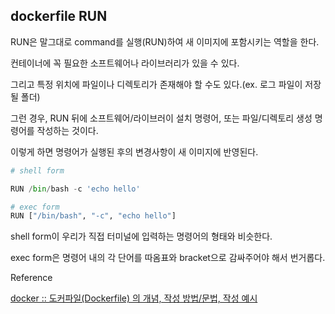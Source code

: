## dockerfile RUN

RUN은 말그대로 command를 실행(RUN)하여 새 이미지에 포함시키는 역할을 한다.

컨테이너에 꼭 필요한 소프트웨어나 라이브러리가 있을 수 있다.

그리고 특정 위치에 파일이나 디렉토리가 존재해야 할 수도 있다.(ex. 로그 파일이 저장될 폴더)

그런 경우, RUN 뒤에 소프트웨어/라이브러이 설치 명령어, 또는 파일/디렉토리 생성 명령어를 작성하는 것이다.

이렇게 하면 명령어가 실행된 후의 변경사항이 새 이미지에 반영된다.

```python
# shell form

RUN /bin/bash -c 'echo hello'

# exec form
RUN ["/bin/bash", "-c", "echo hello"]
```

shell form이 우리가 직접 터미널에 입력하는 명령어의 형태와 비슷한다.

exec form은 명령어 내의 각 단어를 따옴표와 bracket으로 감싸주어야 해서 번거롭다.

Reference

[docker :: 도커파일(Dockerfile) 의 개념, 작성 방법/문법, 작성 예시](https://toramko.tistory.com/entry/docker-%EB%8F%84%EC%BB%A4%ED%8C%8C%EC%9D%BCDockerfile-%EC%9D%98-%EA%B0%9C%EB%85%90-%EC%9E%91%EC%84%B1-%EB%B0%A9%EB%B2%95%EB%AC%B8%EB%B2%95-%EC%9E%91%EC%84%B1-%EC%98%88%EC%8B%9C)
